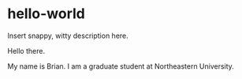 # hello-world
Insert snappy, witty description here.

Hello there.

My name is Brian. I am a graduate student at Northeastern University.
